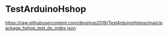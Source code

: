 # TestArduinoHshop

https://raw.githubusercontent.com/devshop2019/TestArduinoHshop/main/package_hshop_test_do_index.json

